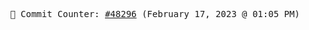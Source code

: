 <p align="center">
    <samp>
        📮 Commit Counter: <a href="https://github.com/Javascript-void0/Javascript-void0/commits/main">#48296</a> (February 17, 2023 @ 01:05 PM)
    </samp>
</p>